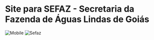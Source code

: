 # Site para SEFAZ - Secretaria da Fazenda de Águas Lindas de Goiás
![Mobile](https://user-images.githubusercontent.com/47161770/182051661-de4169c4-9ad0-47d2-837e-3e919d346dda.png)
![Sefaz](https://user-images.githubusercontent.com/47161770/182051664-b128a977-b56d-44d1-82da-50a0b39e8cd1.png)

